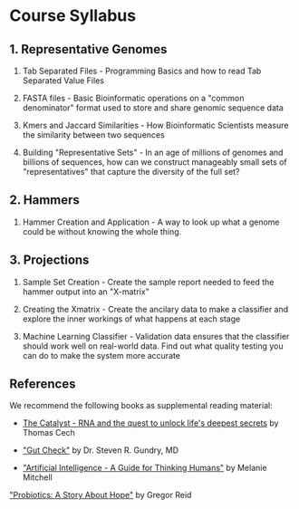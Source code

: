 # Course Syllabus

## 1. Representative Genomes

1. Tab Separated Files - Programming Basics and how to read Tab Separated Value Files

2. FASTA files - Basic Bioinformatic operations on a "common denominator" format used to store and share genomic sequence data

3. Kmers and Jaccard Similarities - How Bioinformatic Scientists measure the similarity between two sequences

4. Building "Representative Sets" - In an age of millions of genomes and billions of sequences, how can we construct manageably small sets of "representatives" that capture the diversity of the full set?

## 2. Hammers

1. Hammer Creation and Application - A way to look up what a genome could be without knowing the whole thing.


## 3. Projections

1. Sample Set Creation - Create the sample report needed to feed the hammer output into an "X-matrix"

2. Creating the Xmatrix - Create the ancilary data to make a classifier and explore the inner workings of what happens at each stage

3. Machine Learning Classifier - Validation data ensures that the classifier should work well on real-world data. Find out what quality testing you can do to make the system more accurate


## References

We recommend the following books as supplemental reading material:

* [The Catalyst - RNA and the quest to unlock life's deepest secrets](https://books.google.com/books/about/The_Catalyst_RNA_and_the_Quest_to_Unlock.html?id=TizXEAAAQBAJ)
by Thomas Cech

* ["Gut Check"](https://books.google.com/books/about/Gut_Check.html?id=17S4EAAAQBAJ)
by Dr. Steven R. Gundry, MD

* ["Artificial Intelligence - A Guide for Thinking Humans"](https://www.google.com/books/edition/Artificial_Intelligence/65iEDwAAQBAJ?hl=en&gbpv=0)
by Melanie Mitchell

["Probiotics: A Story About  Hope"](https://books.google.com/books/about/Probiotics.html?id=m7Lf0AEACAAJ) by Gregor Reid
